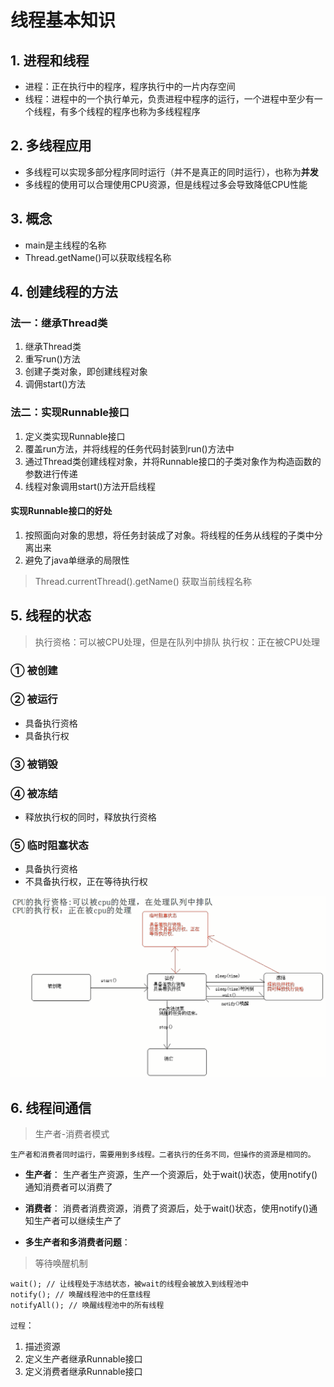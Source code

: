 # 线程基本知识

## 1. 进程和线程
- 进程：正在执行中的程序，程序执行中的一片内存空间
- 线程：进程中的一个执行单元，负责进程中程序的运行，一个进程中至少有一个线程，有多个线程的程序也称为多线程程序
## 2. 多线程应用
- 多线程可以实现多部分程序同时运行（并不是真正的同时运行），也称为**并发**
- 多线程的使用可以合理使用CPU资源，但是线程过多会导致降低CPU性能
## 3. 概念
- main是主线程的名称
- Thread.getName()可以获取线程名称

## 4. 创建线程的方法
### 法一：继承Thread类
1. 继承Thread类
2. 重写run()方法
3. 创建子类对象，即创建线程对象
4. 调佣start()方法

### 法二：实现Runnable接口
1. 定义类实现Runnable接口
2. 覆盖run方法，并将线程的任务代码封装到run()方法中
3. 通过Thread类创建线程对象，并将Runnable接口的子类对象作为构造函数的参数进行传递
4. 线程对象调用start()方法开启线程

#### 实现Runnable接口的好处
1. 按照面向对象的思想，将任务封装成了对象。将线程的任务从线程的子类中分离出来
2. 避免了java单继承的局限性

> Thread.currentThread().getName() 获取当前线程名称

## 5. 线程的状态

> 执行资格：可以被CPU处理，但是在队列中排队
> 执行权：正在被CPU处理

### ① 被创建

### ② 被运行
- 具备执行资格
- 具备执行权

### ③ 被销毁

### ④ 被冻结
- 释放执行权的同时，释放执行资格

### ⑤ 临时阻塞状态
- 具备执行资格
- 不具备执行权，正在等待执行权

![img_1.png](img_1.png)

## 6. 线程间通信
> 生产者-消费者模式
```text
生产者和消费者同时运行，需要用到多线程。二者执行的任务不同，但操作的资源是相同的。
```
- **生产者**：
生产者生产资源，生产一个资源后，处于wait()状态，使用notify()通知消费者可以消费了


- **消费者**：
消费者消费资源，消费了资源后，处于wait()状态，使用notify()通知生产者可以继续生产了



- **多生产者和多消费者问题**：

> 等待唤醒机制
```text
wait(); // 让线程处于冻结状态，被wait的线程会被放入到线程池中
notify(); // 唤醒线程池中的任意线程
notifyAll(); // 唤醒线程池中的所有线程
```

`过程`：
1. 描述资源
2. 定义生产者继承Runnable接口
3. 定义消费者继承Runnable接口

